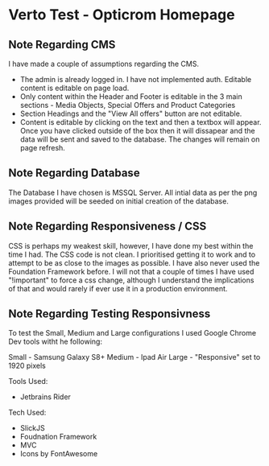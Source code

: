 # Verto Test - Opticrom Homepage

## Note Regarding CMS

I have made a couple of assumptions regarding the CMS.

- The admin is already logged in. I have not implemented auth. Editable content is editable on page load.
- Only content within the Header and Footer is editable in the 3 main sections - Media Objects, Special Offers and Product Categories
- Section Headings and the "View All offers" button are not editable.
- Content is editable by clicking on the text and then a textbox will appear. Once you have clicked outside of the box then it will dissapear and the data will be sent and saved to the database. The changes will remain on page refresh.

## Note Regarding Database

The Database I have chosen is MSSQL Server. All intial data as per the png images provided will be seeded on initial creation of the database.

## Note Regarding Responsiveness / CSS

CSS is perhaps my weakest skill, however, I have done my best within the time I had. The CSS code is not clean. I prioritised getting it to work and to attempt to be as close to the images as possible. I have also never used the Foundation Framework before. I will not that a couple of times I have used "!important" to force a css change, although I understand the implications of that and would rarely if ever use it in a production environment.

## Note Regarding Testing Responsivness

To test the Small, Medium and Large configurations I used Google Chrome Dev tools witht he following:

Small - Samsung Galaxy S8+
Medium - Ipad Air
Large - "Responsive" set to 1920 pixels

Tools Used: 

- Jetbrains Rider

Tech Used:

- SlickJS
- Foudnation Framework
- MVC
- Icons by FontAwesome
